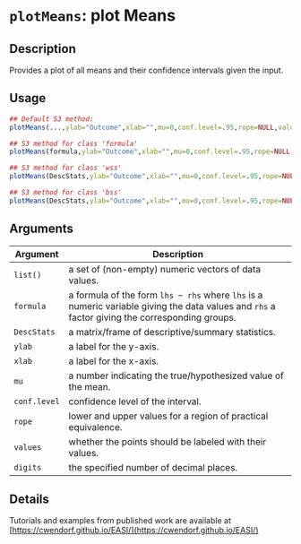 # `plotMeans`: plot Means

## Description

Provides a plot of all means and their confidence intervals given the input.

## Usage

```r
## Default S3 method:
plotMeans(...,ylab="Outcome",xlab="",mu=0,conf.level=.95,rope=NULL,values=TRUE,digits=3)

## S3 method for class 'formula'
plotMeans(formula,ylab="Outcome",xlab="",mu=0,conf.level=.95,rope=NULL,values=TRUE,digits=3)

## S3 method for class 'wss'
plotMeans(DescStats,ylab="Outcome",xlab="",mu=0,conf.level=.95,rope=NULL,values=TRUE,digits=3)

## S3 method for class 'bss'
plotMeans(DescStats,ylab="Outcome",xlab="",mu=0,conf.level=.95,rope=NULL,values=TRUE,digits=3)
```


## Arguments

Argument      |Description
------------- |----------------
```list()```     |     a set of (non-empty) numeric vectors of data values.
```formula```     |     a formula of the form `lhs ~ rhs` where `lhs` is a numeric variable giving the data values and `rhs` a factor giving the corresponding groups.
```DescStats```     |     a matrix/frame of descriptive/summary statistics.
```ylab```     |     a label for the y-axis.
```xlab```     |     a label for the x-axis.
```mu```     |     a number indicating the true/hypothesized value of the mean.
```conf.level```     |     confidence level of the interval.
```rope```     |     lower and upper values for a region of practical equivalence.
```values```     |     whether the points should be labeled with their values.
```digits```     |     the specified number of decimal places.

## Details


 Tutorials and examples from published work are available at [https://cwendorf.github.io/EASI/](https://cwendorf.github.io/EASI/) 



